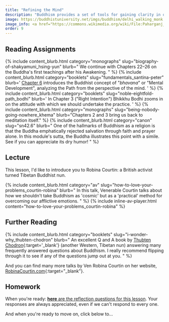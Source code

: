 ```yaml
---
title: "Refining the Mind"
description: "Buddhism provides a set of tools for gaining clarity in our everyday lives."
image: https://buddhistuniversity.net/imgs/buddhism/delhi_walking_monk.jpg
image_info: <a href="https://commons.wikimedia.org/wiki/File:Paharganj_Market_Buddhist_Monk.jpg">Pallav Journo</a>, <a href="https://creativecommons.org/licenses/by-sa/4.0">CC BY-SA 4.0</a>
order: 9
---
```


## Reading Assignments

{% include content_blurb.html category="monographs" slug="biography-of-shakyamuni_hsing-yun" blurb="
We continue with Chapters 22–26 on the Buddha's first teachings after his Awakening.
" %}
{% include content_blurb.html category="booklets" slug="fundamentals_santina-peter" blurb='
[Chapter 6](https://www.buddhanet.net/fundbud7.htm) introduces the Buddhist concept of "*bhavana*" or "Mental Development", analyzing the Path from the perspective of the mind.
' %}
{% include content_blurb.html category="booklets" slug="noble-eightfold-path_bodhi" blurb='
In Chapter 3 ("Right Intention") Bhikkhu Bodhi zooms in on the attitude with which we should undertake the practice.
' %}
{% include content_blurb.html category="monographs" slug="being-nobody-going-nowhere_khema" blurb="Chapters 2 and 3 bring us back to meditation itself." %}
{% include content_blurb.html category="canon" slug="sn42.6" blurb="
One of the hallmarks of Buddhism as a religion is that the Buddha emphatically rejected salvation through faith and prayer alone. In this module's sutta, the Buddha illustrates this point with a simile. See if you can appreciate its dry humor!
" %}

## Lecture
This lesson, I'd like to introduce you to Robina Courtin: a British activist turned Tibetan Buddhist nun.

{% include content_blurb.html category="av" slug="how-to-love-your-problems_courtin-robina" blurb="
In this talk, Venerable Courtin talks about how we shouldn't take Buddhism as 'cosmic' but as a 'practical' method for overcoming our afflictive emotions.
" %}
{% include inline-av-player.html content="how-to-love-your-problems_courtin-robina" %}

## Further Reading

{% include content_blurb.html category="booklets" slug="i-wonder-why_thubten-chodron" blurb="
An excellent Q and A book by [Thubten Chodron](https://thubtenchodron.org/){:target='_blank'} (another Western, Tibetan nun) answering many frequently answered questions about Buddhism. I really recommend flipping through it to see if any of the questions jump out at you.
" %}

And you can find many more talks by Ven Robina Courtin on her website, [RobinaCourtin.com](https://robinacourtin.com/){:target="_blank"}.

## Homework

When you're ready: [**here** are the reflection questions for this lesson](https://docs.google.com/forms/d/e/1FAIpQLScgTMMgm3mamdjW_e1mkQKPbgansVfwBvViA8q3jLf1TIO8tg/viewform?usp=sf_link).
Your responses are always appreciated, even if we can't respond to every one.

And when you're ready to move on, click below to...

